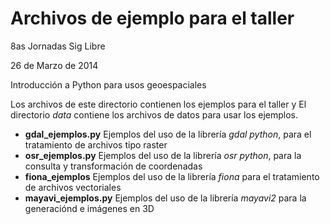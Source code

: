 Archivos de ejemplo para el taller
=========
8as Jornadas Sig Libre 

26 de Marzo de 2014

Introducción a Python para usos geoespaciales

Los archivos de este directorio contienen los ejemplos para el taller y El directorio *data* contiene los archivos de datos para usar los ejemplos.

- **gdal_ejemplos.py** Ejemplos del uso de la librería *gdal python*, para el tratamiento de archivos tipo raster
- **osr_ejemplos.py** Ejemplos del uso de la librería *osr python*, para la consulta y transformación de coordenadas
- **fiona_ejemplos** Ejemplos del uso de la librería *fiona* para el tratamiento de archivos vectoriales
- **mayavi_ejemplos.py** Ejemplos del uso de la librería *mayavi2* para la generaciónd e imágenes en 3D